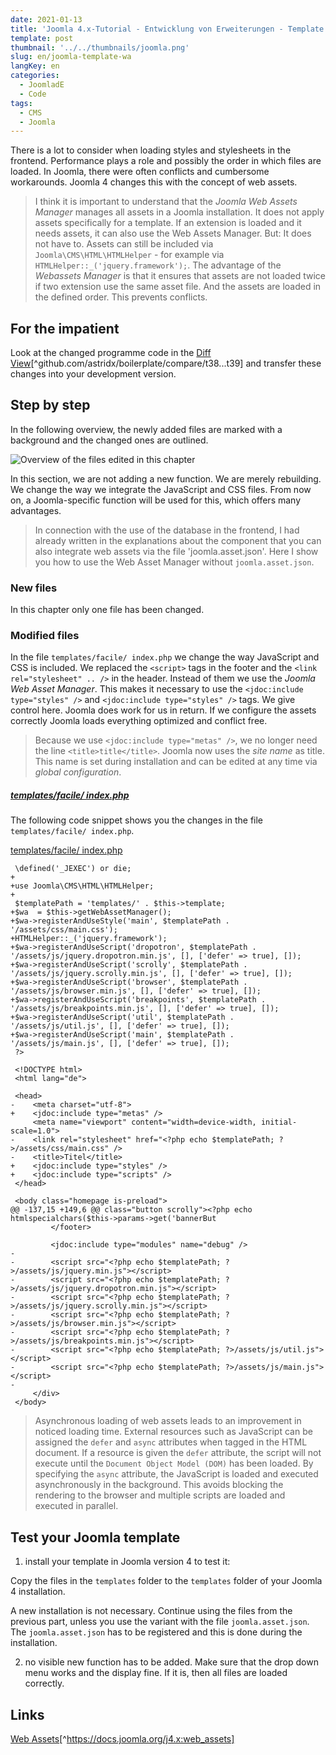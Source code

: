 ```yaml
---
date: 2021-01-13
title: 'Joomla 4.x-Tutorial - Entwicklung von Erweiterungen - Template - Web Asset Manager'
template: post
thumbnail: '../../thumbnails/joomla.png'
slug: en/joomla-template-wa
langKey: en
categories:
  - JoomladE
  - Code
tags:
  - CMS
  - Joomla
---
```


There is a lot to consider when loading styles and stylesheets in the frontend. Performance plays a role and possibly the order in which files are loaded. In Joomla, there were often conflicts and cumbersome workarounds. Joomla 4 changes this with the concept of web assets.

> I think it is important to understand that the _Joomla Web Assets Manager_ manages all assets in a Joomla installation. It does not apply assets specifically for a template. If an extension is loaded and it needs assets, it can also use the Web Assets Manager. But: It does not have to. Assets can still be included via `Joomla\CMS\HTML\HTMLHelper` - for example via `HTMLHelper::_('jquery.framework');`. The advantage of the _Webassets Manager_ is that it ensures that assets are not loaded twice if two extension use the same asset file. And the assets are loaded in the defined order. This prevents conflicts.

## For the impatient

Look at the changed programme code in the [Diff View](https://github.com/astridx/boilerplate/compare/t38...t39)[^github.com/astridx/boilerplate/compare/t38...t39] and transfer these changes into your development version.

## Step by step

In the following overview, the newly added files are marked with a background and the changed ones are outlined.

![Overview of the files edited in this chapter](/images/tree39.png)

In this section, we are not adding a new function. We are merely rebuilding. We change the way we integrate the JavaScript and CSS files. From now on, a Joomla-specific function will be used for this, which offers many advantages.

> In connection with the use of the database in the frontend, I had already written in the explanations about the component that you can also integrate web assets via the file 'joomla.asset.json'. Here I show you how to use the Web Asset Manager without `joomla.asset.json`.

### New files

In this chapter only one file has been changed.

### Modified files

In the file `templates/facile/ index.php` we change the way JavaScript and CSS is included. We replaced the `<script>` tags in the footer and the `<link rel="stylesheet" .. />` in the header. Instead of them we use the _Joomla Web Asset Manager_. This makes it necessary to use the `<jdoc:include type="styles" />` and `<jdoc:include type="styles" />` tags. We give control here. Joomla does work for us in return. If we configure the assets correctly Joomla loads everything optimized and conflict free.

> Because we use `<jdoc:include type="metas" />`, we no longer need the line `<title>title</title>`. Joomla now uses the _site name_ as title. This name is set during installation and can be edited at any time via _global configuration_.

##### [templates/facile/ index.php](https://github.com/astridx/boilerplate/blob/a2bb516f85494ecec58e494d25fa788a04e7f02b/src/templates/facile/index.php)

The following code snippet shows you the changes in the file `templates/facile/ index.php`.

[templates/facile/ index.php](https://github.com/astridx/boilerplate/blob/a2bb516f85494ecec58e494d25fa788a04e7f02b/src/templates/facile/index.php)

```{diff}
 \defined('_JEXEC') or die;
+
+use Joomla\CMS\HTML\HTMLHelper;
+
 $templatePath = 'templates/' . $this->template;
+$wa  = $this->getWebAssetManager();
+$wa->registerAndUseStyle('main', $templatePath . '/assets/css/main.css');
+HTMLHelper::_('jquery.framework');
+$wa->registerAndUseScript('dropotron', $templatePath . '/assets/js/jquery.dropotron.min.js', [], ['defer' => true], []);
+$wa->registerAndUseScript('scrolly', $templatePath . '/assets/js/jquery.scrolly.min.js', [], ['defer' => true], []);
+$wa->registerAndUseScript('browser', $templatePath . '/assets/js/browser.min.js', [], ['defer' => true], []);
+$wa->registerAndUseScript('breakpoints', $templatePath . '/assets/js/breakpoints.min.js', [], ['defer' => true], []);
+$wa->registerAndUseScript('util', $templatePath . '/assets/js/util.js', [], ['defer' => true], []);
+$wa->registerAndUseScript('main', $templatePath . '/assets/js/main.js', [], ['defer' => true], []);
 ?>

 <!DOCTYPE html>
 <html lang="de">

 <head>
-    <meta charset="utf-8">
+    <jdoc:include type="metas" />
     <meta name="viewport" content="width=device-width, initial-scale=1.0">
-    <link rel="stylesheet" href="<?php echo $templatePath; ?>/assets/css/main.css" />
-    <title>Titel</title>
+    <jdoc:include type="styles" />
+    <jdoc:include type="scripts" />
 </head>

 <body class="homepage is-preload">
@@ -137,15 +149,6 @@ class="button scrolly"><?php echo htmlspecialchars($this->params->get('bannerBut
         </footer>

         <jdoc:include type="modules" name="debug" />
-
-        <script src="<?php echo $templatePath; ?>/assets/js/jquery.min.js"></script>
-        <script src="<?php echo $templatePath; ?>/assets/js/jquery.dropotron.min.js"></script>
-        <script src="<?php echo $templatePath; ?>/assets/js/jquery.scrolly.min.js"></script>
-        <script src="<?php echo $templatePath; ?>/assets/js/browser.min.js"></script>
-        <script src="<?php echo $templatePath; ?>/assets/js/breakpoints.min.js"></script>
-        <script src="<?php echo $templatePath; ?>/assets/js/util.js"></script>
-        <script src="<?php echo $templatePath; ?>/assets/js/main.js"></script>
-
     </div>
 </body>

```

> Asynchronous loading of web assets leads to an improvement in noticed loading time. External resources such as JavaScript can be assigned the `defer` and `async` attributes when tagged in the HTML document. If a resource is given the `defer` attribute, the script will not execute until the `Document Object Model (DOM)` has been loaded. By specifying the `async` attribute, the JavaScript is loaded and executed asynchronously in the background. This avoids blocking the rendering to the browser and multiple scripts are loaded and executed in parallel.

## Test your Joomla template

1. install your template in Joomla version 4 to test it:

Copy the files in the `templates` folder to the `templates` folder of your Joomla 4 installation.

A new installation is not necessary. Continue using the files from the previous part, unless you use the variant with the file `joomla.asset.json`. The `joomla.asset.json` has to be registered and this is done during the installation.

2. no visible new function has to be added. Make sure that the drop down menu works and the display fine. If it is, then all files are loaded correctly.

## Links

[Web Assets](https://docs.joomla.org/J4.x:Web_Assets)[^https://docs.joomla.org/j4.x:web_assets]
